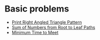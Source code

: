# Basic problems
- [Print Right Angled Triangle Pattern](right-angled-triangle-pattern)
- [Sum of Numbers from Root to Leaf Paths](sum-of-numbers-from-root-to-leaf-paths)
- [Minimum Time to Meet](minimum-time-to-meet)